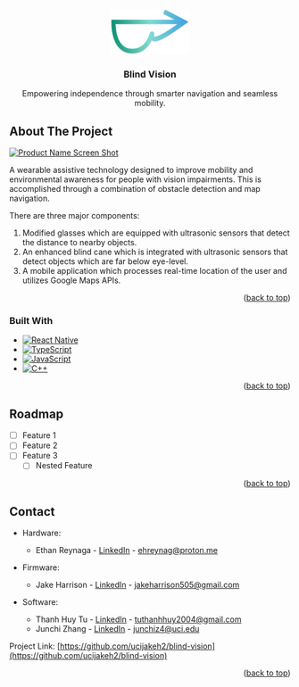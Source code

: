 
<!-- Improved compatibility of back to top link: See: https://github.com/othneildrew/Best-README-Template/pull/73 -->
<a id="readme-top"></a>
<!--
*** Thanks for checking out the Best-README-Template. If you have a suggestion
*** that would make this better, please fork the repo and create a pull request
*** or simply open an issue with the tag "enhancement".
*** Don't forget to give the project a star!
*** Thanks again! Now go create something AMAZING! :D
-->



<!-- PROJECT SHIELDS -->
<!--
*** I'm using markdown "reference style" links for readability.
*** Reference links are enclosed in brackets [ ] instead of parentheses ( ).
*** See the bottom of this document for the declaration of the reference variables
*** for contributors-url, forks-url, etc. This is an optional, concise syntax you may use.
*** https://www.markdownguide.org/basic-syntax/#reference-style-links
-->


<!-- PROJECT LOGO -->
<br />
<div align="center">
  <a href="https://github.com/ucijakeh2/blind-vision">
    <img src="images/logo.png" alt="Logo" width="140" height="80">
  </a>

<h3 align="center">Blind Vision</h3>

  <p align="center">
    Empowering independence through smarter navigation and seamless mobility.
  </p>
</div>



<!-- TABLE OF CONTENTS -->
<!-- <details>
  <summary>Table of Contents</summary>
  <ol>
    <li>
      <a href="#about-the-project">About The Project</a>
      <ul>
        <li><a href="#built-with">Built With</a></li>
      </ul>
    </li>
    <li>
      <a href="#getting-started">Getting Started</a>
      <ul>
        <li><a href="#prerequisites">Prerequisites</a></li>
        <li><a href="#installation">Installation</a></li>
      </ul>
    </li>
    <li><a href="#usage">Usage</a></li>
    <li><a href="#roadmap">Roadmap</a></li>
    <li><a href="#contributing">Contributing</a></li>
    <li><a href="#license">License</a></li>
    <li><a href="#contact">Contact</a></li>
    <li><a href="#acknowledgments">Acknowledgments</a></li>
  </ol>
</details> -->



<!-- ABOUT THE PROJECT -->
## About The Project

[![Product Name Screen Shot][product-screenshot]](https://example.com)

<!-- Here's a blank template to get started. To avoid retyping too much info, do a search and replace with your text editor for the following: `github_username`, `repo_name`, `twitter_handle`, `linkedin_username`, `email_client`, `email`, `project_title`, `project_description`, `project_license` -->

A wearable assistive technology designed to improve mobility and environmental awareness for people with vision impairments. This is accomplished through a combination of obstacle detection and map navigation.

There are three major components:
1. Modified glasses which are equipped with ultrasonic sensors that detect the distance to nearby objects.
2. An enhanced blind cane which is integrated with ultrasonic sensors that detect objects which are far below eye-level.
3. A mobile application which processes real-time location of the user and utilizes Google Maps APIs.


<p align="right">(<a href="#readme-top">back to top</a>)</p>



### Built With

* [![React Native][React-Native]][React-Native-url]
* [![TypeScript][Type-Script]][Type-Script-url]
* [![JavaScript][Java-Script]][Java-Script-url]
* [![C++][C-plus-plus]][C-plus-plus-url]

<p align="right">(<a href="#readme-top">back to top</a>)</p>



<!-- GETTING STARTED -->
<!-- ## Getting Started

This is an example of how you may give instructions on setting up your project locally.
To get a local copy up and running follow these simple example steps.

### Prerequisites

This is an example of how to list things you need to use the software and how to install them.
* npm
  ```sh
  npm install npm@latest -g
  ```

### Installation

1. Get a free API Key at [https://example.com](https://example.com)
2. Clone the repo
   ```sh
   git clone https://github.com/github_username/repo_name.git
   ```
3. Install NPM packages
   ```sh
   npm install
   ```
4. Enter your API in `config.js`
   ```js
   const API_KEY = 'ENTER YOUR API';
   ```
5. Change git remote url to avoid accidental pushes to base project
   ```sh
   git remote set-url origin github_username/repo_name
   git remote -v # confirm the changes
   ```

<p align="right">(<a href="#readme-top">back to top</a>)</p> -->



<!-- USAGE EXAMPLES -->
<!-- ## Usage

Use this space to show useful examples of how a project can be used. Additional screenshots, code examples and demos work well in this space. You may also link to more resources.

_For more examples, please refer to the [Documentation](https://example.com)_

<p align="right">(<a href="#readme-top">back to top</a>)</p> -->



<!-- ROADMAP -->
## Roadmap

- [ ] Feature 1
- [ ] Feature 2
- [ ] Feature 3
    - [ ] Nested Feature

<p align="right">(<a href="#readme-top">back to top</a>)</p>



<!-- LICENSE -->
<!-- ## License

Distributed under the project_license. See `LICENSE.txt` for more information.

<p align="right">(<a href="#readme-top">back to top</a>)</p> -->



<!-- CONTACT -->
## Contact

* Hardware:
  * Ethan Reynaga - [LinkedIn]() - ehreynag@proton.me
    
* Firmware:
  * Jake Harrison - [LinkedIn]() - jakeharrison505@gmail.com
  
* Software:
  * Thanh Huy Tu - [LinkedIn](https://www.linkedin.com/in/thanhhuytu/) - tuthanhhuy2004@gmail.com
  * Junchi Zhang - [LinkedIn]() - junchiz4@uci.edu

Project Link: [https://github.com/ucijakeh2/blind-vision](https://github.com/ucijakeh2/blind-vision)

<p align="right">(<a href="#readme-top">back to top</a>)</p>



<!-- MARKDOWN LINKS & IMAGES -->
<!-- https://www.markdownguide.org/basic-syntax/#reference-style-links -->
[product-screenshot]: images/screenshot.png
[React-Native]: https://img.shields.io/badge/React%20Native-20232A?style=for-the-badge&logo=react&logoColor=61DAFB
[React-Native-url]: https://reactnative.dev/
[Type-Script]: https://img.shields.io/badge/TypeScript-3178C6?style=for-the-badge&logo=typescript&logoColor=fff
[Type-Script-url]: https://www.typescriptlang.org/
[Java-Script]: https://img.shields.io/badge/JavaScript-F7DF1E?style=for-the-badge&logo=javascript&logoColor=000
[Java-Script-url]: https://www.javascript.com/
[C-plus-plus]: https://img.shields.io/badge/C++-%2300599C.svg?style=for-the-badge&logo=c%2B%2B&logoColor=white
[C-plus-plus-url]: https://cplusplus.com/
